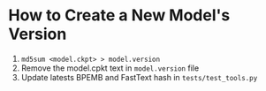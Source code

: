 # How to Create a New Model's Version

1. `md5sum <model.ckpt> > model.version`
2. Remove the model.cpkt text in `model.version` file
3. Update latests BPEMB and FastText hash in `tests/test_tools.py`